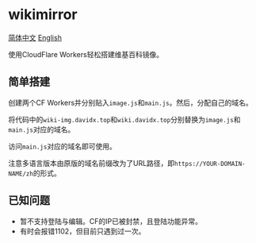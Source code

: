# wikimirror
[简体中文](README-zh_CN.md)   [English](README.md)

使用CloudFlare Workers轻松搭建维基百科镜像。

## 简单搭建
创建两个CF Workers并分别贴入`image.js`和`main.js`。然后，分配自己的域名。

将代码中的`wiki-img.davidx.top`和`wiki.davidx.top`分别替换为`image.js`和`main.js`对应的域名。

访问`main.js`对应的域名即可使用。

注意多语言版本由原版的域名前缀改为了URL路径，即`https://YOUR-DOMAIN-NAME/zh`的形式。

## 已知问题
- 暂不支持登陆与编辑。CF的IP已被封禁，且登陆功能异常。
- 有时会报错1102，但目前只遇到过一次。

